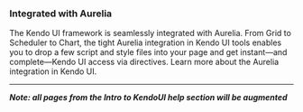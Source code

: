 ### Integrated with Aurelia

The Kendo UI framework is seamlessly integrated with Aurelia. From Grid to Scheduler to Chart, the tight Aurelia integration in Kendo UI tools enables you to drop a few script and style files into your page and get instant—and complete—Kendo UI access via directives. Learn more about the Aurelia integration in Kendo UI.

* * *
***Note: all pages from the Intro to KendoUI help section will be augmented***